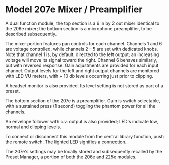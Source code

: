 # Model 207e Mixer / Preamplifier

A dual function module, the top section is a 6 in by 2 out mixer identical to the 206e mixer; the bottom section is a microphone preamplifier, to be described subsequently.

The mixer portion features pan controls for each channel. Channels 1 and 6 are voltage controlled, while channels 2 – 5 are set with dedicated knobs. Note that channel 1 is, by default, directed to the left output; an increasing voltage will move its signal toward the right. Channel 6 behaves similarly, but with reversed response. Gain adjustments are provided for each input channel. Output levels for the left and right output channels are monitored with LED VU meters, with + 10 db levels occurring just prior to clipping.

A headset monitor is also provided. Its level setting is not stored as part of a preset.

The bottom section of the 207e is a preamplifier. Gain is switch selectable, with a sustained press (1 second) toggling the phantom power for all the channels.

An envelope follower with c.v. output is also provided; LED's indicate low, normal and clipping levels.

To connect or disconnect this module from the central library function, push the remote switch. The lighted LED signifies a connection..

The 207e's settings may be locally stored and subsequently recalled by the Preset Manager, a portion of both the 206e and 225e modules.
